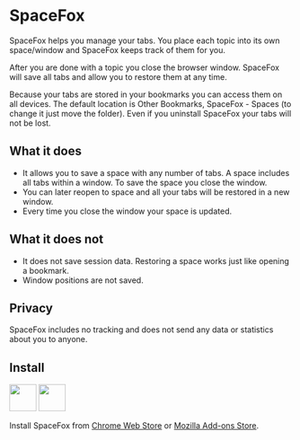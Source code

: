 
# SpaceFox

SpaceFox helps you manage your tabs. You place each topic into its own space/window and SpaceFox keeps track of them for you.

After you are done with a topic you close the browser window. SpaceFox will save all tabs and allow you to restore them at any time.

Because your tabs are stored in your bookmarks you can access them on all devices. The default location is Other Bookmarks, SpaceFox - Spaces (to change it just move the folder). Even if you uninstall SpaceFox your tabs will not be lost.

## What it does

- It allows you to save a space with any number of tabs. A space includes all tabs within a window. To save the space you close the window.
- You can later reopen to space and all your tabs will be restored in a new window.
- Every time you close the window your space is updated.

## What it does not

- It does not save session data. Restoring a space works just like opening a bookmark.
- Window positions are not saved.

## Privacy

SpaceFox includes no tracking and does not send any data or statistics about you to anyone.

## Install

<a href="https://chrome.google.com/webstore/detail/spacefox/aleodcjghbfgdnpgekohdhefjdaffccb"><img src="https://raw.githubusercontent.com/alrra/browser-logos/master/src/chrome/chrome_128x128.png" width="48" /></a>
<a href="https://addons.mozilla.org/en-US/firefox/addon/laktak-spacefox/"><img src="https://raw.githubusercontent.com/alrra/browser-logos/master/src/firefox/firefox_128x128.png" width="48" /></a>

Install SpaceFox from [Chrome Web Store](https://chrome.google.com/webstore/detail/spacefox/aleodcjghbfgdnpgekohdhefjdaffccb) or [Mozilla Add-ons Store](https://addons.mozilla.org/en-US/firefox/addon/laktak-spacefox/).

